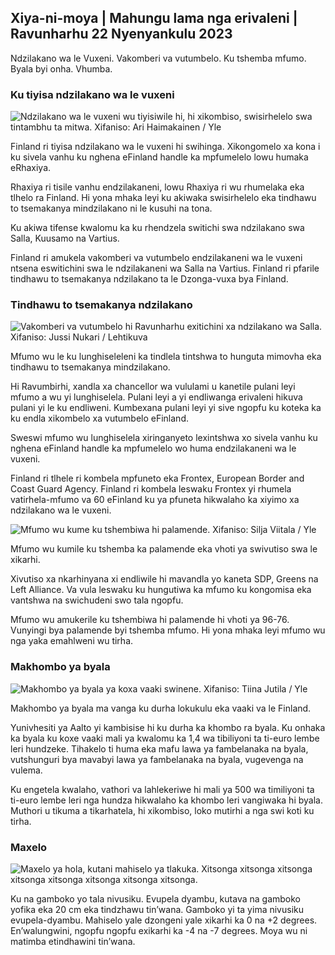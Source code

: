 ## Xiya-ni-moya \| Mahungu lama nga erivaleni \| Ravunharhu 22 Nyenyankulu 2023

Ndzilakano wa le Vuxeni. Vakomberi va vutumbelo. Ku tshemba mfumo. Byala byi onha. Vhumba.

### Ku tiyisa ndzilakano wa le vuxeni

![Ndzilakano wa le vuxeni wu tiyisiwile hi, hi xikombiso, swisirhelelo swa tintambhu ta mitwa. Xifaniso: Ari Haimakainen / Yle](https://ku.q_auto:eco/f_auto/fl_lossy/v1700489748/39-1203622655b691ed016a)

Finland ri tiyisa ndzilakano wa le vuxeni hi swihinga. Xikongomelo xa kona i ku sivela vanhu ku nghena eFinland handle ka mpfumelelo lowu humaka eRhaxiya.

Rhaxiya ri tisile vanhu endzilakaneni, lowu Rhaxiya ri wu rhumelaka eka tlhelo ra Finland. Hi yona mhaka leyi ku akiwaka swisirhelelo eka tindhawu to tsemakanya mindzilakano ni le kusuhi na tona.

Ku akiwa tifense kwalomu ka ku rhendzela switichi swa ndzilakano swa Salla, Kuusamo na Vartius.

Finland ri amukela vakomberi va vutumbelo endzilakaneni wa le vuxeni ntsena eswitichini swa le ndzilakaneni wa Salla na Vartius. Finland ri pfarile tindhawu to tsemakanya ndzilakano ta le Dzonga-vuxa bya Finland.

### Tindhawu to tsemakanya ndzilakano

![Vakomberi va vutumbelo hi Ravunharhu exitichini xa ndzilakano wa Salla. Xifaniso: Jussi Nukari / Lehtikuva](https://ku.q_auto:eco/f_auto/fl_lossy/v1700655653/39-1204918655df1f3cef50)

Mfumo wu le ku lunghiseleleni ka tindlela tintshwa to hunguta mimovha eka tindhawu to tsemakanya mindzilakano.

Hi Ravumbirhi, xandla xa chancellor wa vululami u kanetile pulani leyi mfumo a wu yi lunghiselela. Pulani leyi a yi endliwanga erivaleni hikuva pulani yi le ku endliweni. Kumbexana pulani leyi yi sive ngopfu ku koteka ka ku endla xikombelo xa vutumbelo eFinland.

Sweswi mfumo wu lunghiselela xiringanyeto lexintshwa xo sivela vanhu ku nghena eFinland handle ka mpfumelelo wo huma endzilakaneni wa le vuxeni.

Finland ri tlhele ri kombela mpfuneto eka Frontex, European Border and Coast Guard Agency. Finland ri kombela leswaku Frontex yi rhumela vatirhela-mfumo va 60 eFinland ku ya pfuneta hikwalaho ka xiyimo xa ndzilakano wa le vuxeni.

![Mfumo wu kume ku tshembiwa hi palamende. Xifaniso: Silja Viitala / Yle](https://ku.q_auto:eco/f_auto/fl_lossy/v1696934704/39-118409465252a7d6dc9d)

Mfumo wu kumile ku tshemba ka palamende eka vhoti ya swivutiso swa le xikarhi.

Xivutiso xa nkarhinyana xi endliwile hi mavandla yo kaneta SDP, Greens na Left Alliance. Va vula leswaku ku hungutiwa ka mfumo ku kongomisa eka vantshwa na swichudeni swo tala ngopfu.

Mfumo wu amukerile ku tshembiwa hi palamende hi vhoti ya 96-76. Vunyingi bya palamende byi tshemba mfumo. Hi yona mhaka leyi mfumo wu nga yaka emahlweni wu tirha.

### Makhombo ya byala

![Makhombo ya byala ya koxa vaaki swinene. Xifaniso: Tiina Jutila / Yle](https://ku.q_auto:eco/f_auto/fl_lossy/v1700406169/39-1203003655a1febe291f)

Makhombo ya byala ma vanga ku durha lokukulu eka vaaki va le Finland.

Yunivhesiti ya Aalto yi kambisise hi ku durha ka khombo ra byala. Ku onhaka ka byala ku koxe vaaki mali ya kwalomu ka 1,4 wa tibiliyoni ta ti-euro lembe leri hundzeke. Tihakelo ti huma eka mafu lawa ya fambelanaka na byala, vutshunguri bya mavabyi lawa ya fambelanaka na byala, vugevenga na vulema.

Ku engetela kwalaho, vathori va lahlekeriwe hi mali ya 500 wa timiliyoni ta ti-euro lembe leri nga hundza hikwalaho ka khombo leri vangiwaka hi byala. Muthori u tikuma a tikarhatela, hi xikombiso, loko mutirhi a nga swi koti ku tirha.

### Maxelo

![ Maxelo ya hola, kutani mahiselo ya tlakuka.](https://images.cdn.yle.fi/image/upload/c_crop,h_1080,w_1919,x_0,y_0/ar_1.77777777777777777,c_fill,g_faces,h_675,w_1200/dpr_1.0/q_auto:eco/f_auto/fl_lossy/v1700671048/39-1205140655e2e229bced) Xitsonga xitsonga xitsonga xitsonga xitsonga xitsonga xitsonga xitsonga.

Ku na gamboko yo tala nivusiku. Evupela dyambu, kutava na gamboko yofika eka 20 cm eka tindzhawu tin’wana. Gamboko yi ta yima nivusiku evupela-dyambu. Mahiselo yale dzongeni yale xikarhi ka 0 na +2 degrees. En’walungwini, ngopfu ngopfu exikarhi ka -4 na -7 degrees. Moya wu ni matimba etindhawini tin’wana.